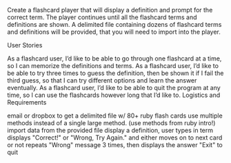 Create a flashcard player that will display a definition and prompt for the correct term. The player continues until all the flashcard terms and definitions are shown. A delimited file containing dozens of flashcard terms and definitions will be provided, that you will need to import into the player.

User Stories

As a flashcard user, I’d like to be able to go through one flashcard at a time, so I can memorize the definitions and terms.
As a flashcard user, I’d like to be able to try three times to guess the definition, then be shown it if I fail the third guess, so that I can try different options and learn the answer eventually.
As a flashcard user, I’d like to be able to quit the program at any time, so I can use the flashcards however long that I’d like to.
Logistics and Requirements

email or dropbox to get a delimited file w/ 80+ ruby flash cards
use multiple methods instead of a single large method. (use methods from ruby intro!)
import data from the provided file
display a definition, user types in term
displays "Correct!" or "Wrong, Try Again." and either moves on to next card or not
repeats "Wrong" message 3 times, then displays the answer
"Exit" to quit
